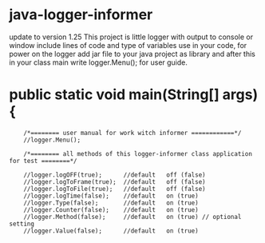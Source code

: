 # java-logger-informer
update to version 1.25
This project is little logger with output to console or window 
include lines of code and type of variables use in your code,
for power on the logger add jar file to your java project as library 
and after this in your class main write logger.Menu(); for user guide.
# public static void main(String[] args) {
		/*======== user manual for work witch informer ============*/
		//logger.Menu();

		/*======== all methods of this logger-informer class application for test ========*/

		//logger.logOFF(true);      //default 	off (false)
		//logger.logToFrame(true);  //default 	off (false)			
		//logger.logToFile(true);   //default 	off (false)
		//logger.logTime(false);    //default 	on (true)
		//logger.Type(false);       //default 	on (true)
		//logger.Counter(false);    //default 	on (true)
		//logger.Method(false);     //default 	on (true) // optional setting
		//logger.Value(false);      //default 	on (true)
